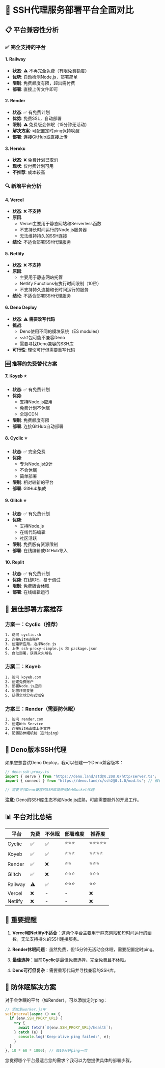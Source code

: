 # 🚀 SSH代理服务部署平台全面对比

## 📋 平台兼容性分析

### ✅ **完全支持的平台**

#### 1. **Railway** 
- **状态**: ⚠️ 不再完全免费（有限免费额度）
- **优势**: 自动检测Node.js，部署简单
- **限制**: 免费额度有限，超出需付费
- **部署**: 直接上传文件即可

#### 2. **Render**
- **状态**: ✅ 有免费计划
- **优势**: 免费SSL，自动部署
- **限制**: ⚠️ 免费版会休眠（15分钟无活动）
- **解决方案**: 可配置定时ping保持唤醒
- **部署**: 连接GitHub或直接上传

#### 3. **Heroku**
- **状态**: ❌ 免费计划已取消
- **现状**: 仅付费计划可用
- **不推荐**: 成本较高

### 🔍 **新增平台分析**

#### 4. **Vercel** 
- **状态**: ❌ **不支持**
- **原因**: 
  - Vercel主要用于静态网站和Serverless函数
  - 不支持长时间运行的Node.js服务器
  - 无法维持持久的SSH连接
- **结论**: 不适合部署SSH代理服务

#### 5. **Netlify**
- **状态**: ❌ **不支持**
- **原因**:
  - 主要用于静态网站托管
  - Netlify Functions有执行时间限制（10秒）
  - 不支持持久连接和长时间运行的服务
- **结论**: 不适合部署SSH代理服务

#### 6. **Deno Deploy**
- **状态**: ⚠️ **需要改写代码**
- **挑战**:
  - Deno使用不同的模块系统（ES modules）
  - `ssh2`包可能不兼容Deno
  - 需要寻找Deno兼容的SSH库
- **可行性**: 理论可行但需要重写代码

### 🆕 **推荐的免费替代方案**

#### 7. **Koyeb** ⭐
- **状态**: ✅ 有免费计划
- **优势**: 
  - 支持Node.js应用
  - 免费计划不休眠
  - 全球CDN
- **限制**: 免费额度有限
- **部署**: 连接GitHub自动部署

#### 8. **Cyclic** ⭐
- **状态**: ✅ 完全免费
- **优势**:
  - 专为Node.js设计
  - 不会休眠
  - 简单部署
- **限制**: 相对较新的平台
- **部署**: GitHub集成

#### 9. **Glitch** ⭐
- **状态**: ✅ 有免费计划
- **优势**: 
  - 支持Node.js
  - 在线代码编辑
  - 社区活跃
- **限制**: 免费版有资源限制
- **部署**: 在线编辑或GitHub导入

#### 10. **Replit** 
- **状态**: ✅ 有免费计划
- **优势**: 在线IDE，易于调试
- **限制**: 免费版会休眠
- **部署**: 在线编辑运行

## 🎯 **最佳部署方案推荐**

### 方案一：Cyclic（推荐）
```bash
1. 访问 cyclic.sh
2. 连接GitHub账户
3. 创建新应用，选择Node.js
4. 上传 ssh-proxy-simple.js 和 package.json
5. 自动部署，获得永久域名
```

### 方案二：Koyeb
```bash
1. 访问 koyeb.com
2. 创建免费账户
3. 部署Node.js应用
4. 配置环境变量
5. 获得全球分布式域名
```

### 方案三：Render（需要防休眠）
```bash
1. 访问 render.com
2. 创建Web Service
3. 连接GitHub或上传文件
4. 配置防休眠机制（定时ping）
```

## 🔧 **Deno版本SSH代理**

如果您想尝试Deno Deploy，我可以创建一个Deno兼容版本：

```typescript
// deno-ssh-proxy.ts
import { serve } from "https://deno.land/std@0.208.0/http/server.ts";
import { connect } from "https://deno.land/x/ssh2@0.1.0/mod.ts"; // 假设的SSH库

// 需要寻找Deno兼容的SSH库或使用WebSocket代理
```

**注意**: Deno的SSH库生态不如Node.js成熟，可能需要额外的开发工作。

## 📊 **平台对比总结**

| 平台 | 免费 | 不休眠 | 部署难度 | 推荐度 |
|------|------|--------|----------|--------|
| Cyclic | ✅ | ✅ | ⭐⭐⭐ | ⭐⭐⭐⭐⭐ |
| Koyeb | ✅ | ✅ | ⭐⭐⭐ | ⭐⭐⭐⭐ |
| Render | ✅ | ❌ | ⭐⭐ | ⭐⭐⭐ |
| Glitch | ✅ | ❌ | ⭐⭐⭐ | ⭐⭐⭐ |
| Railway | ⚠️ | ✅ | ⭐⭐⭐ | ⭐⭐ |
| Vercel | ❌ | - | - | ❌ |
| Netlify | ❌ | - | - | ❌ |

## 🚨 **重要提醒**

1. **Vercel和Netlify不适合**：这两个平台主要用于静态网站和短时间运行的函数，无法支持持久的SSH连接服务。

2. **Render休眠问题**：虽然免费，但15分钟无活动会休眠，需要配置定时ping。

3. **最佳选择**：目前**Cyclic**是最佳免费选择，完全免费且不休眠。

4. **Deno可行但复杂**：需要重写代码并寻找兼容的SSH库。

## 🔄 **防休眠解决方案**

对于会休眠的平台（如Render），可以添加定时ping：

```javascript
// 添加到worker.js中
setInterval(async () => {
  if (env.SSH_PROXY_URL) {
    try {
      await fetch(`${env.SSH_PROXY_URL}/health`);
    } catch (e) {
      console.log('Keep-alive ping failed:', e);
    }
  }
}, 10 * 60 * 1000); // 每10分钟ping一次
```

您觉得哪个平台最适合您的需求？我可以为您提供具体的部署步骤。